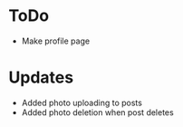 # ToDo

- Make profile page

# Updates

- Added photo uploading to posts
- Added photo deletion when post deletes
